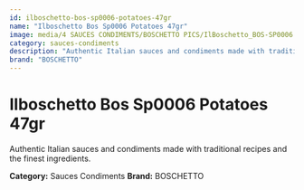 ```yaml
---
id: ilboschetto-bos-sp0006-potatoes-47gr
name: "Ilboschetto Bos Sp0006 Potatoes 47gr"
image: media/4 SAUCES CONDIMENTS/BOSCHETTO PICS/IlBoschetto_BOS-SP0006 Potatoes 47gr.png
category: sauces-condiments
description: "Authentic Italian sauces and condiments made with traditional recipes and the finest ingredients."
brand: "BOSCHETTO"
---
```


# Ilboschetto Bos Sp0006 Potatoes 47gr

Authentic Italian sauces and condiments made with traditional recipes and the finest ingredients.

**Category:** Sauces Condiments
**Brand:** BOSCHETTO
